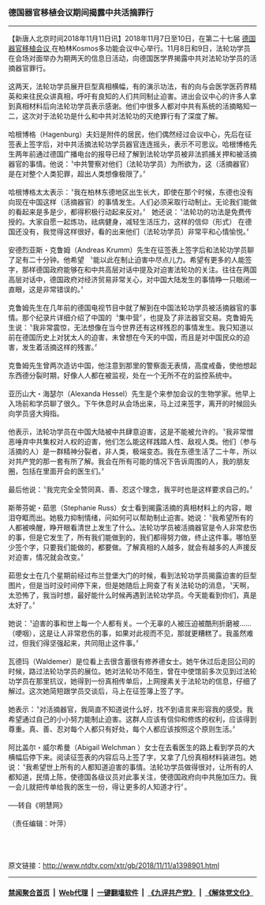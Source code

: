 ### 德国器官移植会议期间揭露中共活摘罪行
------------------------

<div class="wysiwyg">
 【新唐人北京时间2018年11月11日讯】2018年11月7日至10日，在第二十七届
 <a href="http://www.ntdtv.com/xtr/gb/articlelistbytag_德国器官移植会议.html" target="_blank">
  德国器官移植会议
 </a>
 在柏林Kosmos多功能会议中心举行。11月8日和9日，法轮功学员在会场对面举办为期两天的信息日活动，向德国医学界揭露中共对法轮功学员的活摘器官罪行。
 <br/>
 <br/>
 这两天，法轮功学员展开巨型真相横幅，有的演示功法，有的向与会医学医药界精英和来往民众讲真相，呼吁有良知的人们共同制止迫害。进出会议中心的许多人拿到真相材料后向法轮功学员表示感谢。他们中很多人都对中共有系统的活摘略知一二，这次对于法轮功是什么和中共对法轮功的灭绝罪行有了深度了解。
 <br/>
 <br/>
 哈根博格（Hagenburg）夫妇是附件的居民，他们偶然经过会议中心，先后在征签表上签字后，对中共活摘法轮功学员器官连连摇头，表示不可思议。哈根博格先生两年前通过德国广播电台的报导已经了解到法轮功学员被非法抓捕关押和被活摘器官的事情。他说：〝中共警察对他们（法轮功学员）为所欲为，这（活摘器官）是在对整个人类犯罪，超出人类想像极限了。〞
 <br/>
 <br/>
 哈根博格太太表示：〝我在柏林东德地区出生长大，即使在那个时候，东德也没有向现在中国这样（活摘器官）的事情发生。人们必须采取行动制止。无论我们能做的看起来是多是少，都得积极行动起来反对。〞 她还说：〝法轮功的功法是免费传授的。大家自愿一起炼功，祛病健身，减轻生活压力，这样的信仰（形式） 在德国还没有，我觉得这样很好，看的出来他们（法轮功学员）非常平和心情愉悦。〞
 <br/>
 <br/>
 安德烈亚斯・克鲁姆（Andreas Krumm）先生在征签表上签字后和法轮功学员聊了足有二十分钟。他希望 〝能以此在制止迫害中尽点儿力。希望有更多的人能签字，那样德国政府能够在和中共高层对话中提及对迫害法轮功的关注。往往在两国高层对话中，德国政府对经济贸易非常关心，对中国大陆发生的事情睁一只眼闭一直眼，这是非常错误的。〞
 <br/>
 <br/>
 克鲁姆先生在几年前的德国电视节目中就了解到在中国法轮功学员被活摘器官的事情。那个纪录片详细介绍了中国的〝集中营〞，也提及了非法器官交易。克鲁姆先生说：〝我非常震惊，无法想像在当今世界还有这样残忍的事情发生。我只知道以前在德国历史上对犹太人的迫害，未曾想在今天的中国，而且是对中国民众的迫害，发生着活摘这样的残害。〞
 <br/>
 <br/>
 克鲁姆先生曾两次造访中国，他注意到那里的警察面无表情，高度戒备，使他想起东西德分裂时期，好像人人都在被监视，处在一个无所不在的监控系统中。
 <br/>
 <br/>
 亚历山大・海瑟尔（Alexanda Hessel）先生是个来参加会议的生物学家。他早上入场前和学员聊了很久。下午休息时从会场出来，马上过来签字，离开的时候回头向学员竖大拇指。
 <br/>
 <br/>
 他表示，法轮功学员在中国大陆被中共肆意迫害，这是不能被允许的。〝我非常憎恶唾弃中共集权对人权的迫害，他们怎么能这样践踏人性、敌视人类。他们（参与活摘的人）是一群精神分裂者，非人类，极端变态。我在东德生活了二十年，所以对共产党的那一套有所了解。我会在所有可能的情况下告诉周围的人，我的朋友圈，包括在里面开会的医生们。〞
 <br/>
 <br/>
 最后他说：〝我完完全全赞同真、善、忍这个理念，我平时也是这样要求自己的。〞
 <br/>
 <br/>
 斯蒂芬妮・茹思（Stephanie Russ）女士看到揭露活摘的真相材料上的内容，眼泪夺眶而出。她极力抑制情绪，问如何可以帮助制止迫害。她说：〝我希望所有的人都被唤醒，睁开眼看清世上发生了什么。法轮功学员被活摘器官是令人非常悲伤的事，但是它发生了，所有我们能做到的，我们都得努力做，终止这件事。哪怕至少签个字，只要我们能做的，都要做。了解真相的人越多，就会有越多的人声援反对迫害，情况就会改变。〞
 <br/>
 <br/>
 茹思女士在几个星期前经过布兰登堡大门的时候，看到法轮功学员揭露迫害的巨型图片，但是当时没时间停下来，但是她随后上网查了有关法轮功的消息，〝天啊，太恐怖了，我当时想，最好能什么时候再遇到法轮功学员。今天能看到你们，真是太好了。〞
 <br/>
 <br/>
 她说：〝迫害的事和世上每一个人都有关。一个无辜的人被压迫被酷刑折磨被……（哽咽），这是让人非常悲伤的事，如果对此视而不见，那就更糟糕了。我虽然难过，但我们得坚强起来，共同阻止这件事。〞
 <br/>
 <br/>
 瓦德玛（Waldemer）是位看上去很含蓄很有修养德女士。她午休过后走回公司的时候，路过法轮功学员的展位。她对法轮功不陌生，曾在中使馆前多次见到过法轮功学员在那里抗议，她得到一份真相传单后，上网搜素关于法轮功的信息，仔细了解过。这次她简短跟学员交谈后，马上在征签簿上签了字。
 <br/>
 <br/>
 她表示：〝对活摘器官，我简直不知道说什么好，找不到语言来形容我的感受。我希望通过自己的小小努力能制止迫害。这群人应该有信仰和修炼的权利，应该得到尊重。真、善、忍对每个人都只有好处，每个人都应该按照这个原则生活。〞
 <br/>
 <br/>
 阿比盖尔・威尔希曼（Abigail Welchman ）女士在去看医生的路上看到学员的大横幅后停下来。阅读征签表的内容后马上签了字，又拿了几份真相材料装进包。她说：〝我希望世上所有的人都知道迫害的事情。法轮功学员做得很对，让所有的人都知道，民情上陈，使德国各级议员对此事关注，使德国政府向中共施加压力。我一会儿就把传单给我的医生一份，得让更多的人知道才行〞。
 <br/>
 <br/>
 ──转自《明慧网》
 <br/>
 <br/>
 （责任编辑：叶萍）
 <br/>
 <br/>
 <br/>
</div>

<br/>原文链接：http://www.ntdtv.com/xtr/gb/2018/11/11/a1398901.html


------------------------
#### [禁闻聚合首页](https://github.com/gfw-breaker/banned-news/blob/master/README.md) &nbsp;|&nbsp; [Web代理](https://github.com/gfw-breaker/open-proxy/blob/master/README.md) &nbsp;|&nbsp; [一键翻墙软件](https://github.com/gfw-breaker/nogfw/blob/master/README.md) &nbsp;|&nbsp; [《九评共产党》](https://github.com/gfw-breaker/9ping.md/blob/master/README.md#九评之一评共产党是什么) &nbsp;|&nbsp; [《解体党文化》](https://github.com/gfw-breaker/jtdwh.md/blob/master/README.md#绪论)